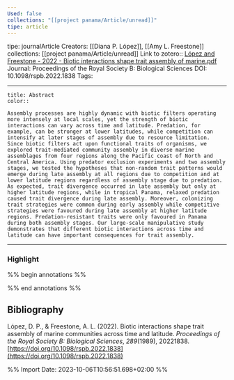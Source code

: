 ```yaml
---
Used: false
collections: "[[project panama/Article/unread]]"
tipe: article
---
```

tipe: journalArticle
Creators: [[Diana P. López]], [[Amy L. Freestone]]
collections: [[project panama/Article/unread]]
Link to zotero:: [López and Freestone - 2022 - Biotic interactions shape trait assembly of marine.pdf](zotero://select/library/items/5I39QVQA)
Journal: Proceedings of the Royal Society B: Biological Sciences
DOI: 10.1098/rspb.2022.1838
Tags: 

---
```ad-note
title: Abstract
color:: 

Assembly processes are highly dynamic with biotic filters operating more intensely at local scales, yet the strength of biotic interactions can vary across time and latitude. Predation, for example, can be stronger at lower latitudes, while competition can intensify at later stages of assembly due to resource limitation. Since biotic filters act upon functional traits of organisms, we explored trait-mediated community assembly in diverse marine assemblages from four regions along the Pacific coast of North and Central America. Using predator exclusion experiments and two assembly stages, we tested the hypotheses that non-random trait patterns would emerge during late assembly at all regions due to competition and at lower latitude regions regardless of assembly stage due to predation. As expected, trait divergence occurred in late assembly but only at higher latitude regions, while in tropical Panama, relaxed predation caused trait divergence during late assembly. Moreover, colonizing trait strategies were common during early assembly while competitive strategies were favoured during late assembly at higher latitude regions. Predation-resistant traits were only favoured in Panama during both assembly stages. Our large-scale manipulative study demonstrates that different biotic interactions across time and latitude can have important consequences for trait assembly.

```

---
### Highlight

%% begin annotations %%

%% end annotations %%

## Bibliography

López, D. P., & Freestone, A. L. (2022). Biotic interactions shape trait assembly of marine communities across time and latitude. _Proceedings of the Royal Society B: Biological Sciences_, _289_(1989), 20221838. [https://doi.org/10.1098/rspb.2022.1838](https://doi.org/10.1098/rspb.2022.1838)

%% Import Date: 2023-10-06T10:56:51.698+02:00 %%
